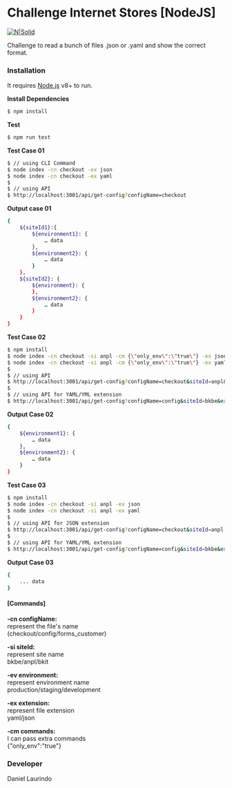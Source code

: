# Challenge Internet Stores [NodeJS]

[![N|Solid](https://travis-ci.org/laurindo/internetstore-challenge.svg?branch=master)](https://travis-ci.org/laurindo/internetstore-challenge.svg?branch=master)

Challenge to read a bunch of files .json or .yaml and show the correct format.

### Installation

It requires [Node.js](https://nodejs.org/) v8+ to run.

**Install Dependencies**
```sh
$ npm install
```

**Test**

```sh
$ npm run test
```

**Test Case 01**
```sh
$ // using CLI Command
$ node index -cn checkout -ex json
$ node index -cn checkout -ex yaml
$
$ // using API
$ http://localhost:3001/api/get-config?configName=checkout
```

**Output case 01**
```sh  
{  
    ${siteId1}:{  
        ${environment1}: {
            … data
        },
        ${environment2}: {
            … data
        }
    },
    ${siteId2}: {
        ${environment}: {
        },
        ${environment2}: {
            … data
        }
    }
}
```

**Test Case 02**
```sh
$ npm install
$ node index -cn checkout -si anpl -cm {\"only_env\":\"true\"} -ex json
$ node index -cn checkout -si anpl -cm {\"only_env\":\"true\"} -ex yaml
$
$ // using API
$ http://localhost:3001/api/get-config?configName=checkout&siteId=anpl&onlyEnv=true
$
$ // using API for YAML/YML extension
$ http://localhost:3001/api/get-config?configName=config&siteId=bkbe&extension=yml&onlyEnv=true
```

**Output Case 02**
```sh
{  
    ${environment1}: {
        … data
    },
    ${environment2}: {
        … data
    }
}
```

**Test Case 03**
```sh
$ npm install
$ node index -cn checkout -si anpl -ex json
$ node index -cn checkout -si anpl -ex yaml
$
$ // using API for JSON extension
$ http://localhost:3001/api/get-config?configName=checkout&siteId=anpl
$
$ // using API for YAML/YML extension
$ http://localhost:3001/api/get-config?configName=config&siteId=bkbe&extension=yml
```

**Output Case 03**
```sh
{  
    ... data
}
```

#### [Commands]
**-cn configName:**  
represent the file's name  
(checkout/config/forms_customer)

**-si siteId:**  
represent site name              
bkbe/anpl/bkit

**-ev environment:**  
represent environment name  
production/staging/development

**-ex extension:**  
represent file extension  
yaml/json

**-cm commands:**  
I can pass extra commands  
{\"only_env\":\"true\"}

### Developer  

Daniel Laurindo
